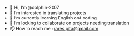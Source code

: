 - 👋 Hi, I’m @dolphin-2007
- 👀 I’m interested in translating projects
- 🌱 I’m currently learning English and coding
- 💞️ I’m looking to collaborate on projects needing translation
- 📫 How to reach me : rares.pita@gmail.com

